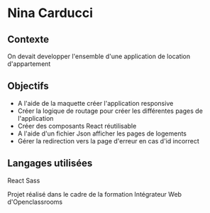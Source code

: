 # Nina Carducci

## Contexte

On devait developper l'ensemble d'une application de location d'appartement

## Objectifs

- A l'aide de la maquette créer l'application responsive
- Créer la logique de routage pour créer les différentes pages de l'application
- Créer des composants React réutilisable
- A l'aide d'un fichier Json afficher les pages de logements
- Gérer la redirection vers la page d'erreur en cas d'id incorrect

## Langages utilisées

React
Sass

Projet réalisé dans le cadre de la formation Intégrateur Web d'Openclassrooms
